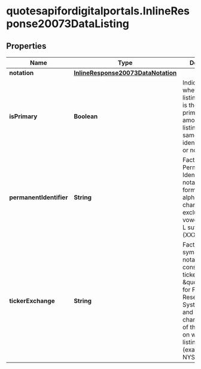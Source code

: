# quotesapifordigitalportals.InlineResponse20073DataListing

## Properties

Name | Type | Description | Notes
------------ | ------------- | ------------- | -------------
**notation** | [**InlineResponse20073DataNotation**](InlineResponse20073DataNotation.md) |  | [optional] 
**isPrimary** | **Boolean** | Indicates whether the listing identifier is the one for the primary listing among all listings with the same regional identifier (&#x60;true&#x60;) or not (&#x60;false&#x60;). | [optional] 
**permanentIdentifier** | **String** | FactSet Permanent Identifier for a notation. The format is six alpha numeric characters, excluding vowels, with an L suffix (XXXXXX-L). | [optional] 
**tickerExchange** | **String** | FactSet market symbol of the notation, usually consisting of the ticker (e.g. \&quot;FDS\&quot; for FactSet Research Systems Inc.) and the three-character code of the exchange on which the listing is traded (example: FDS-NYS). | [optional] 


